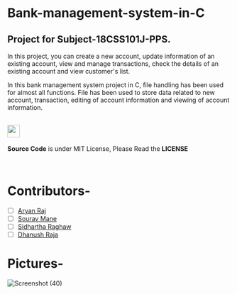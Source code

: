 # Bank-management-system-in-C

## Project for Subject-18CSS101J-PPS.
In this project, you can create a new account, update information of an existing account, view and manage transactions, check the details of an existing account and view customer's list.



In this bank management system project in C, file handling has been used for almost all functions. File has been used to store data related to new account, transaction, editing of account information and viewing of account information.



 <div align="left">
 <p>
 <br>
   <img src="https://img.shields.io/badge/License-MIT-yellow.svg?logo=Microsoft%20Word&style=for-the-badge" height="28"/><br>
   <br><strong>Source Code</strong> is under MIT License, Please Read the <strong>LICENSE</strong>
  <p>
 </div>
 <br>

# Contributors-
- [ ] [Aryan Raj](https://github.com/aryanraj2713)
- [ ] [Sourav Mane](https://github.com/SouravMane333)
- [ ] [Sidhartha Raghaw](https://github.com/OpSiDop)
- [ ] [Dhanush Raja](https://github.com/sn4149)
# Pictures-
![Screenshot (40)](https://user-images.githubusercontent.com/93781577/176097363-048df4e2-4a54-48df-814a-d122652cc9e7.png)
